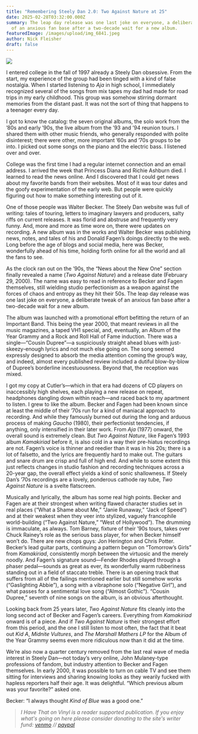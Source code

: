 ```yaml
---
title: "Remembering Steely Dan 2.0: Two Against Nature at 25"
date: 2025-02-28T03:32:00.000Z
summary: The leap day release was one last joke on everyone, a deliberate tweak
  of an anxious fan base after a two-decade wait for a new album.
featuredImage: /images/upload/img_6841.jpeg
author: Nick Fleisher
draft: false
---
```

![](/images/upload/img_6841.jpeg)

I entered college in the fall of 1997 already a Steely Dan obsessive. From the start, my experience of the group had been tinged with a kind of false nostalgia. When I started listening to *Aja* in high school, I immediately recognized several of the songs from mix tapes my dad had made for road trips in my early childhood. This group was somehow stirring dormant memories from the distant past. It was not the sort of thing that happens to a teenager every day.

I got to know the catalog: the seven original albums, the solo work from the ’80s and early ’90s, the live album from the ’93 and ’94 reunion tours. I shared them with other music friends, who generally responded with polite disinterest; there were other, more important ’60s and ’70s groups to be into. I picked out some songs on the piano and the electric bass. I listened over and over.

College was the first time I had a regular internet connection and an email address. I arrived the week that Princess Diana and Richie Ashburn died. I learned to read the news online. And I discovered that I could get news about my favorite bands from their websites. Most of it was tour dates and the goofy experimentation of the early web. But people were quickly figuring out how to make something interesting out of it.

One of those people was Walter Becker. The Steely Dan website was full of writing: tales of touring, letters to imaginary lawyers and producers, salty riffs on current releases. It was florid and abstruse and frequently very funny. And, more and more as time wore on, there were updates on recording. A new album was in the works and Walter Becker was publishing news, notes, and tales of his and Donald Fagen’s doings directly to the web. Long before the age of blogs and social media, here was Becker, wonderfully ahead of his time, holding forth online for all the world and all the fans to see.

As the clock ran out on the ’90s, the “News about the New One” section finally revealed a name (*Two Against Nature*) and a release date (February 29, 2000). The name was easy to read in reference to Becker and Fagen themselves, still wielding studio perfectionism as a weapon against the forces of chaos and entropy as they hit their 50s. The leap day release was one last joke on everyone, a deliberate tweak of an anxious fan base after a two-decade wait for a new album.

The album was launched with a promotional effort befitting the return of an Important Band. This being the year 2000, that meant reviews in all the music magazines, a taped VH1 special, and, eventually, an Album of the Year Grammy and a Rock and Roll Hall of Fame induction. There was a single—“Cousin Dupree”—a suspiciously straight ahead blues with just-skeezy-enough lyrics and not much else going on. The song seemed expressly designed to absorb the media attention coming the group’s way, and indeed, almost every published review included a dutiful blow-by-blow of Dupree’s borderline incestuousness. Beyond that, the reception was mixed.

I got my copy at Cutler’s—which in that era had dozens of CD players on inaccessibly high shelves, each playing a new release on repeat, headphones dangling down within reach—and raced back to my apartment to listen. I grew to like the album. Becker and Fagen had been known since at least the middle of their ’70s run for a kind of maniacal approach to recording. And while they famously burned out during the long and arduous process of making *Gaucho* (1980), their perfectionist tendencies, if anything, only intensified in their later work. From *Aja* (1977) onward, the overall sound is extremely clean. But *Two Against Nature*, like Fagen’s 1993 album *Kamakiriad* before it, is also cold in a way their pre-hiatus recordings are not. Fagen’s voice is thinner and reedier than it was in his 20s; there is a lot of falsetto, and the lyrics are frequently hard to make out. The guitars and snare drum are crisp and full of high end. And while to some extent this just reflects changes in studio fashion and recording techniques across a 20-year gap, the overall effect yields a kind of sonic shallowness. If Steely Dan’s ’70s recordings are a lovely, ponderous cathode ray tube, *Two Against Nature* is a svelte flatscreen.

Musically and lyrically, the album has some real high points. Becker and Fagen are at their strongest when writing flawed character studies set in real places (“What a Shame about Me,” “Janie Runaway,” “Jack of Speed”) and at their weakest when they veer into stylized, vaguely francophile world-building (“Two Against Nature,” “West of Hollywood”). The drumming is immaculate, as always. Tom Barney, fixture of their ’90s tours, takes over Chuck Rainey’s role as the serious bass player, for when Becker himself won’t do. There are new chops guys: Jon Herington and Chris Potter. Becker’s lead guitar parts, continuing a pattern begun on “Tomorrow’s Girls” from *Kamakiriad*, consistently morph between the virtuosic and the merely noodly. And Fagen’s signature sound—Fender Rhodes played through a phaser pedal—sounds as great as ever, its wonderfully warm rubberiness standing out in a field of staccato treble. There is an opening track that suffers from all of the failings mentioned earlier but still somehow works (“Gaslighting Abbie”), a song with a vibraphone solo (“Negative Girl”), and what passes for a sentimental love song (“Almost Gothic”). “Cousin Dupree,” seventh of nine songs on the album, is an obvious afterthought.

Looking back from 25 years later, *Two Against Nature* fits cleanly into the long second act of Becker and Fagen’s careers. Everything from *Kamakiriad* onward is of a piece. And if *Two Against Nature* is their strongest effort from this period, and the one I still listen to most often, the fact that it beat out *Kid A*, *Midnite Vultures*, and *The Marshall Mathers LP* for the Album of the Year Grammy seems even more ridiculous now than it did at the time.

We’re also now a quarter century removed from the last real wave of media interest in Steely Dan—not today’s very online, John Mulaney-type professions of fandom, but industry attention to Becker and Fagen themselves. In early 2000, it was possible to turn on cable TV and see them sitting for interviews and sharing knowing looks as they wearily fucked with hapless reporters half their age. It was delightful. “Which previous album was your favorite?” asked one.

Becker: “I always thought *Kind of Blue* was a good one.”

> *I Have That on Vinyl is a reader supported publication. If you enjoy what's going on here please consider donating to the site's writer fund: [venmo](https://account.venmo.com/u/Michele-Catalano2659) // [paypal](https://www.paypal.com/paypalme/goingitaloneny?country.x=US&locale.x=en_US)*
